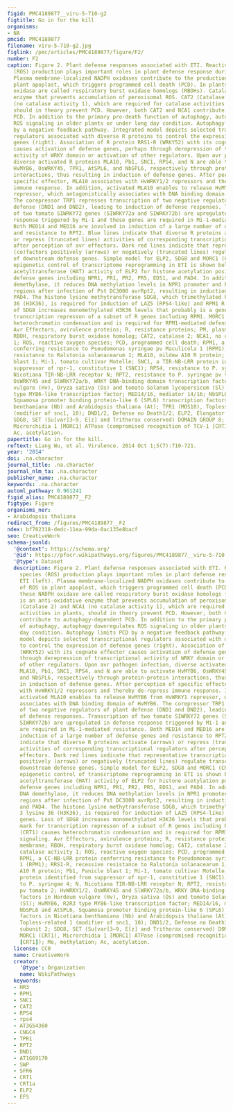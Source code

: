 ```yaml
---
figid: PMC4189877__viru-5-710-g2
figtitle: Go in for the kill
organisms:
- NA
pmcid: PMC4189877
filename: viru-5-710-g2.jpg
figlink: /pmc/articles/PMC4189877/figure/F2/
number: F2
caption: Figure 2. Plant defense responses associated with ETI. Reactive oxygen species
  (ROS) production plays important roles in plant defense response during ETI (left).
  Plasma membrane-localized NADPH oxidases contribute to the production of ROS in
  plant apoplast, which triggers programmed cell death (PCD). In plants, these NADPH
  oxidase are called respiratory burst oxidase homologs (RBOHs). Catalase is an anti-oxidative
  enzyme that prevents accumulation of peroxisomal ROS. CAT2 (Catalase 2) and NCA1
  (no catalase activity 1), which are required for catalase activities in plants,
  should in theory prevent PCD. However, both CAT2 and NCA1 contribute to autophagy-dependent
  PCD. In addition to the primary pro-death function of autophagy, autophagy downregulates
  ROS signaling in older plants or under long day condition. Autophagy limits PCD
  by a negative feedback pathway. Integrated model depicts selected transcriptional
  regulators associated with diverse R proteins to control the expression of defense
  genes (right). Association of R protein RRS1-R (WRKY52) with its cognate effector
  causes activation of defense genes, perhaps through derepression of transcriptional
  activity of WRKY domain or activation of other regulators. Upon avr pathogen infection,
  diverse activated R proteins MLA10, Pb1, SNC1, RPS4, and N are able to activate
  HvMYB6, OsWRKY45, TPR1, AtSPL6, and NbSPL6, respectively through protein-protein
  interactions, thus resulting in induction of defense genes. After perception of
  specific effector, MLA10 associates with HvWRKY1/2 repressors and thereby de-repress
  immune response. In addition, activated MLA10 enables to release HvMYB6 from HvWRKY1
  repressor, which antagonistically associates with DNA binding domain of HvMYB6.
  The corepressor TRP1 represses transcription of two negative regulators of plant
  defense (DND1 and DND2), leading to induction of defense responses. Transcription
  of two tomato SIWRKY72 genes (SIWRKY72a and SIWRKY72b) are upregulated in defense
  response triggered by Mi-1 and these genes are required in Mi-1-mediated resistance.
  Both MED14 and MED16 are involved in induction of a large number of defense genes
  and resistance to RPT2. Blue lines indicate that diverse R proteins activate (arrows)
  or repress (truncated lines) activities of corresponding transcriptional regulators
  after perception of avr effectors. Dark red lines indicate that representative transcriptional
  (co)factors positively (arrows) or negatively (truncated lines) regulate transcription
  of downstream defense genes. Simple model for ELP2, SDG8 and MORC1 (CRT1)-mediated
  epigenetic control of transcriptome reprogramming in ETI is shown below. The histone
  acetyltransferase (HAT) activity of ELP2 for histone acetylation positively regulates
  defense genes including NPR1, PR1, PR2, PR5, EDS1, and PAD4. In addition, as a DNA
  demethylase, it reduces DNA methylation levels in NPR1 promoter and PAD4 coding
  regions after infection of Pst DC3000 avrRpt2, resulting in induction of NPR1 and
  PAD4. The histone lysine methytransferase SDG8, which trimethylated histone 3 lysine
  36 (H3K36), is required for induction of LAZ5 (RPS4-like) and RPM1 R genes. Loss
  of SDG8 increases monomethylated H3K36 levels that probably is a general mark for
  transcription represson of a subset of R genes including RPM1. MORC1 (CRT1) causes
  heterochromatin condensation and is required for RPM1-mediated defense signaling.
  Avr Effectors, avirulence proteins; R, resistance proteins; PM, plasma membrane;
  RBOH, respiratory burst oxidase homolog; CAT2, catalase 2; NCA1, no catalase activity
  1; ROS, reactive oxygen species; PCD, programmed cell death; RPM1, a CC-NB-LRR protein
  conferring resistance to Pseudomonas syringae pv Maculicola 1 (RPM1); RRS1-R, recessive
  resistance to Ralstonia solanacearum 1; MLA10, mildew A10 R protein; Pb1, Panicle
  blast 1; Mi-1, tomato cultivar Motelle; SNC1, a TIR-NB-LRR protein identified from
  suppressor of npr-1, constitutive 1 (SNC1); RPS4, resistance to P. syringae 4; N,
  Nicotiana TIR-NB-LRR receptor N; RPT2, resistance to P. syringae pv tomato 2; HvWRKY1/2,
  OsWRKY45 and SlWRKY72a/b, WRKY DNA-binding domain transcription factors in Hordeum
  vulgare (Hv), Oryza sativa (Os) and tomato Solanum lycopersicum (Sl); HvMYB6, R2R3
  type MYB6-like transcription factor; MED14/16, mediator 14/16; NbSPL6 and AtSPL6,
  Squamosa promoter binding protein-like 6 (SPL6) transcription factors in Nicotiana
  benthamiana (Nb) and Arabidopsis thaliana (At); TPR1 (MOS10), Topless-related 1
  (modifier of snc1, 10); DND1/2, Defense no Death1/2; ELP2, Elongator subunit 2;
  SDG8, SET (Su[var]3–9, E[z] and Trithorax conserved) DOMAIN GROUP 8; MORC1 (CRT1),
  Microrchidia 1 [MORC1] ATPase (compromised recognition of TCV-1 [CRT1]); Me, methylation;
  Ac, acetylation.
papertitle: Go in for the kill.
reftext: Liang Wu, et al. Virulence. 2014 Oct 1;5(7):710-721.
year: '2014'
doi: .na.character
journal_title: .na.character
journal_nlm_ta: .na.character
publisher_name: .na.character
keywords: .na.character
automl_pathway: 0.961241
figid_alias: PMC4189877__F2
figtype: Figure
organisms_ner:
- Arabidopsis thaliana
redirect_from: /figures/PMC4189877__F2
ndex: bf702318-dedc-11ea-99da-0ac135e8bacf
seo: CreativeWork
schema-jsonld:
  '@context': https://schema.org/
  '@id': https://pfocr.wikipathways.org/figures/PMC4189877__viru-5-710-g2.html
  '@type': Dataset
  description: Figure 2. Plant defense responses associated with ETI. Reactive oxygen
    species (ROS) production plays important roles in plant defense response during
    ETI (left). Plasma membrane-localized NADPH oxidases contribute to the production
    of ROS in plant apoplast, which triggers programmed cell death (PCD). In plants,
    these NADPH oxidase are called respiratory burst oxidase homologs (RBOHs). Catalase
    is an anti-oxidative enzyme that prevents accumulation of peroxisomal ROS. CAT2
    (Catalase 2) and NCA1 (no catalase activity 1), which are required for catalase
    activities in plants, should in theory prevent PCD. However, both CAT2 and NCA1
    contribute to autophagy-dependent PCD. In addition to the primary pro-death function
    of autophagy, autophagy downregulates ROS signaling in older plants or under long
    day condition. Autophagy limits PCD by a negative feedback pathway. Integrated
    model depicts selected transcriptional regulators associated with diverse R proteins
    to control the expression of defense genes (right). Association of R protein RRS1-R
    (WRKY52) with its cognate effector causes activation of defense genes, perhaps
    through derepression of transcriptional activity of WRKY domain or activation
    of other regulators. Upon avr pathogen infection, diverse activated R proteins
    MLA10, Pb1, SNC1, RPS4, and N are able to activate HvMYB6, OsWRKY45, TPR1, AtSPL6,
    and NbSPL6, respectively through protein-protein interactions, thus resulting
    in induction of defense genes. After perception of specific effector, MLA10 associates
    with HvWRKY1/2 repressors and thereby de-repress immune response. In addition,
    activated MLA10 enables to release HvMYB6 from HvWRKY1 repressor, which antagonistically
    associates with DNA binding domain of HvMYB6. The corepressor TRP1 represses transcription
    of two negative regulators of plant defense (DND1 and DND2), leading to induction
    of defense responses. Transcription of two tomato SIWRKY72 genes (SIWRKY72a and
    SIWRKY72b) are upregulated in defense response triggered by Mi-1 and these genes
    are required in Mi-1-mediated resistance. Both MED14 and MED16 are involved in
    induction of a large number of defense genes and resistance to RPT2. Blue lines
    indicate that diverse R proteins activate (arrows) or repress (truncated lines)
    activities of corresponding transcriptional regulators after perception of avr
    effectors. Dark red lines indicate that representative transcriptional (co)factors
    positively (arrows) or negatively (truncated lines) regulate transcription of
    downstream defense genes. Simple model for ELP2, SDG8 and MORC1 (CRT1)-mediated
    epigenetic control of transcriptome reprogramming in ETI is shown below. The histone
    acetyltransferase (HAT) activity of ELP2 for histone acetylation positively regulates
    defense genes including NPR1, PR1, PR2, PR5, EDS1, and PAD4. In addition, as a
    DNA demethylase, it reduces DNA methylation levels in NPR1 promoter and PAD4 coding
    regions after infection of Pst DC3000 avrRpt2, resulting in induction of NPR1
    and PAD4. The histone lysine methytransferase SDG8, which trimethylated histone
    3 lysine 36 (H3K36), is required for induction of LAZ5 (RPS4-like) and RPM1 R
    genes. Loss of SDG8 increases monomethylated H3K36 levels that probably is a general
    mark for transcription represson of a subset of R genes including RPM1. MORC1
    (CRT1) causes heterochromatin condensation and is required for RPM1-mediated defense
    signaling. Avr Effectors, avirulence proteins; R, resistance proteins; PM, plasma
    membrane; RBOH, respiratory burst oxidase homolog; CAT2, catalase 2; NCA1, no
    catalase activity 1; ROS, reactive oxygen species; PCD, programmed cell death;
    RPM1, a CC-NB-LRR protein conferring resistance to Pseudomonas syringae pv Maculicola
    1 (RPM1); RRS1-R, recessive resistance to Ralstonia solanacearum 1; MLA10, mildew
    A10 R protein; Pb1, Panicle blast 1; Mi-1, tomato cultivar Motelle; SNC1, a TIR-NB-LRR
    protein identified from suppressor of npr-1, constitutive 1 (SNC1); RPS4, resistance
    to P. syringae 4; N, Nicotiana TIR-NB-LRR receptor N; RPT2, resistance to P. syringae
    pv tomato 2; HvWRKY1/2, OsWRKY45 and SlWRKY72a/b, WRKY DNA-binding domain transcription
    factors in Hordeum vulgare (Hv), Oryza sativa (Os) and tomato Solanum lycopersicum
    (Sl); HvMYB6, R2R3 type MYB6-like transcription factor; MED14/16, mediator 14/16;
    NbSPL6 and AtSPL6, Squamosa promoter binding protein-like 6 (SPL6) transcription
    factors in Nicotiana benthamiana (Nb) and Arabidopsis thaliana (At); TPR1 (MOS10),
    Topless-related 1 (modifier of snc1, 10); DND1/2, Defense no Death1/2; ELP2, Elongator
    subunit 2; SDG8, SET (Su[var]3–9, E[z] and Trithorax conserved) DOMAIN GROUP 8;
    MORC1 (CRT1), Microrchidia 1 [MORC1] ATPase (compromised recognition of TCV-1
    [CRT1]); Me, methylation; Ac, acetylation.
  license: CC0
  name: CreativeWork
  creator:
    '@type': Organization
    name: WikiPathways
  keywords:
  - HR3
  - RPM1
  - SNC1
  - CAT2
  - RPS4
  - rps4
  - AT3G54360
  - CNGC4
  - TPR1
  - RPT2
  - DND1
  - AT1G69170
  - SWP
  - SFR6
  - CRT1
  - CRT1a
  - ELP2
  - EFS
---
```


